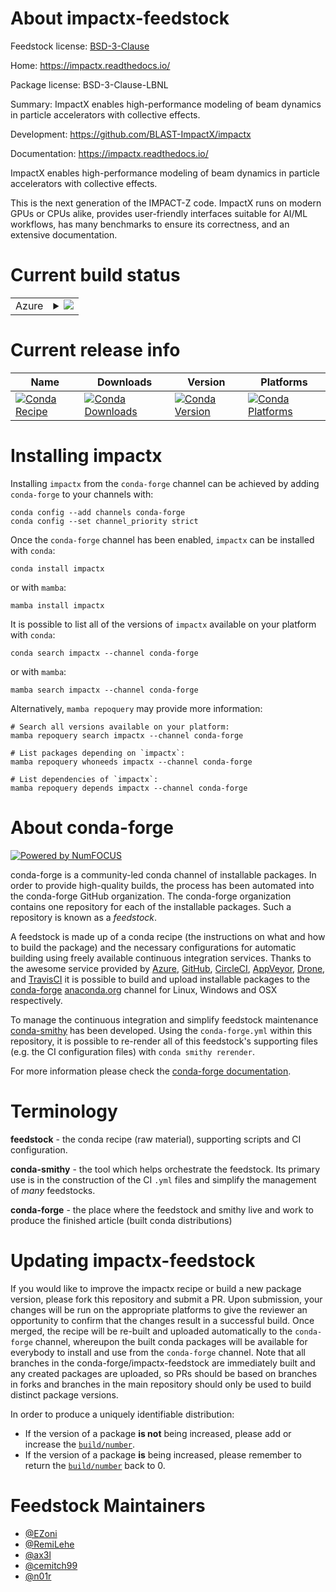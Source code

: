 About impactx-feedstock
=======================

Feedstock license: [BSD-3-Clause](https://github.com/conda-forge/impactx-feedstock/blob/main/LICENSE.txt)

Home: https://impactx.readthedocs.io/

Package license: BSD-3-Clause-LBNL

Summary: ImpactX enables high-performance modeling of beam dynamics in particle accelerators with collective effects.

Development: https://github.com/BLAST-ImpactX/impactx

Documentation: https://impactx.readthedocs.io/

ImpactX enables high-performance modeling of beam dynamics in particle accelerators with collective effects.

This is the next generation of the IMPACT-Z code. ImpactX runs on modern
GPUs or CPUs alike, provides user-friendly interfaces suitable for AI/ML
workflows, has many benchmarks to ensure its correctness, and an extensive
documentation.

Current build status
====================


<table>
    
  <tr>
    <td>Azure</td>
    <td>
      <details>
        <summary>
          <a href="https://dev.azure.com/conda-forge/feedstock-builds/_build/latest?definitionId=17179&branchName=main">
            <img src="https://dev.azure.com/conda-forge/feedstock-builds/_apis/build/status/impactx-feedstock?branchName=main">
          </a>
        </summary>
        <table>
          <thead><tr><th>Variant</th><th>Status</th></tr></thead>
          <tbody><tr>
              <td>linux_64_impactx_precisiondppython3.10.____cpython</td>
              <td>
                <a href="https://dev.azure.com/conda-forge/feedstock-builds/_build/latest?definitionId=17179&branchName=main">
                  <img src="https://dev.azure.com/conda-forge/feedstock-builds/_apis/build/status/impactx-feedstock?branchName=main&jobName=linux&configuration=linux%20linux_64_impactx_precisiondppython3.10.____cpython" alt="variant">
                </a>
              </td>
            </tr><tr>
              <td>linux_64_impactx_precisiondppython3.11.____cpython</td>
              <td>
                <a href="https://dev.azure.com/conda-forge/feedstock-builds/_build/latest?definitionId=17179&branchName=main">
                  <img src="https://dev.azure.com/conda-forge/feedstock-builds/_apis/build/status/impactx-feedstock?branchName=main&jobName=linux&configuration=linux%20linux_64_impactx_precisiondppython3.11.____cpython" alt="variant">
                </a>
              </td>
            </tr><tr>
              <td>linux_64_impactx_precisiondppython3.12.____cpython</td>
              <td>
                <a href="https://dev.azure.com/conda-forge/feedstock-builds/_build/latest?definitionId=17179&branchName=main">
                  <img src="https://dev.azure.com/conda-forge/feedstock-builds/_apis/build/status/impactx-feedstock?branchName=main&jobName=linux&configuration=linux%20linux_64_impactx_precisiondppython3.12.____cpython" alt="variant">
                </a>
              </td>
            </tr><tr>
              <td>linux_64_impactx_precisiondppython3.13.____cp313</td>
              <td>
                <a href="https://dev.azure.com/conda-forge/feedstock-builds/_build/latest?definitionId=17179&branchName=main">
                  <img src="https://dev.azure.com/conda-forge/feedstock-builds/_apis/build/status/impactx-feedstock?branchName=main&jobName=linux&configuration=linux%20linux_64_impactx_precisiondppython3.13.____cp313" alt="variant">
                </a>
              </td>
            </tr><tr>
              <td>linux_64_impactx_precisiondppython3.9.____cpython</td>
              <td>
                <a href="https://dev.azure.com/conda-forge/feedstock-builds/_build/latest?definitionId=17179&branchName=main">
                  <img src="https://dev.azure.com/conda-forge/feedstock-builds/_apis/build/status/impactx-feedstock?branchName=main&jobName=linux&configuration=linux%20linux_64_impactx_precisiondppython3.9.____cpython" alt="variant">
                </a>
              </td>
            </tr><tr>
              <td>linux_64_impactx_precisionsppython3.10.____cpython</td>
              <td>
                <a href="https://dev.azure.com/conda-forge/feedstock-builds/_build/latest?definitionId=17179&branchName=main">
                  <img src="https://dev.azure.com/conda-forge/feedstock-builds/_apis/build/status/impactx-feedstock?branchName=main&jobName=linux&configuration=linux%20linux_64_impactx_precisionsppython3.10.____cpython" alt="variant">
                </a>
              </td>
            </tr><tr>
              <td>linux_64_impactx_precisionsppython3.11.____cpython</td>
              <td>
                <a href="https://dev.azure.com/conda-forge/feedstock-builds/_build/latest?definitionId=17179&branchName=main">
                  <img src="https://dev.azure.com/conda-forge/feedstock-builds/_apis/build/status/impactx-feedstock?branchName=main&jobName=linux&configuration=linux%20linux_64_impactx_precisionsppython3.11.____cpython" alt="variant">
                </a>
              </td>
            </tr><tr>
              <td>linux_64_impactx_precisionsppython3.12.____cpython</td>
              <td>
                <a href="https://dev.azure.com/conda-forge/feedstock-builds/_build/latest?definitionId=17179&branchName=main">
                  <img src="https://dev.azure.com/conda-forge/feedstock-builds/_apis/build/status/impactx-feedstock?branchName=main&jobName=linux&configuration=linux%20linux_64_impactx_precisionsppython3.12.____cpython" alt="variant">
                </a>
              </td>
            </tr><tr>
              <td>linux_64_impactx_precisionsppython3.13.____cp313</td>
              <td>
                <a href="https://dev.azure.com/conda-forge/feedstock-builds/_build/latest?definitionId=17179&branchName=main">
                  <img src="https://dev.azure.com/conda-forge/feedstock-builds/_apis/build/status/impactx-feedstock?branchName=main&jobName=linux&configuration=linux%20linux_64_impactx_precisionsppython3.13.____cp313" alt="variant">
                </a>
              </td>
            </tr><tr>
              <td>linux_64_impactx_precisionsppython3.9.____cpython</td>
              <td>
                <a href="https://dev.azure.com/conda-forge/feedstock-builds/_build/latest?definitionId=17179&branchName=main">
                  <img src="https://dev.azure.com/conda-forge/feedstock-builds/_apis/build/status/impactx-feedstock?branchName=main&jobName=linux&configuration=linux%20linux_64_impactx_precisionsppython3.9.____cpython" alt="variant">
                </a>
              </td>
            </tr><tr>
              <td>linux_aarch64_impactx_precisiondppython3.10.____cpython</td>
              <td>
                <a href="https://dev.azure.com/conda-forge/feedstock-builds/_build/latest?definitionId=17179&branchName=main">
                  <img src="https://dev.azure.com/conda-forge/feedstock-builds/_apis/build/status/impactx-feedstock?branchName=main&jobName=linux&configuration=linux%20linux_aarch64_impactx_precisiondppython3.10.____cpython" alt="variant">
                </a>
              </td>
            </tr><tr>
              <td>linux_aarch64_impactx_precisiondppython3.11.____cpython</td>
              <td>
                <a href="https://dev.azure.com/conda-forge/feedstock-builds/_build/latest?definitionId=17179&branchName=main">
                  <img src="https://dev.azure.com/conda-forge/feedstock-builds/_apis/build/status/impactx-feedstock?branchName=main&jobName=linux&configuration=linux%20linux_aarch64_impactx_precisiondppython3.11.____cpython" alt="variant">
                </a>
              </td>
            </tr><tr>
              <td>linux_aarch64_impactx_precisiondppython3.12.____cpython</td>
              <td>
                <a href="https://dev.azure.com/conda-forge/feedstock-builds/_build/latest?definitionId=17179&branchName=main">
                  <img src="https://dev.azure.com/conda-forge/feedstock-builds/_apis/build/status/impactx-feedstock?branchName=main&jobName=linux&configuration=linux%20linux_aarch64_impactx_precisiondppython3.12.____cpython" alt="variant">
                </a>
              </td>
            </tr><tr>
              <td>linux_aarch64_impactx_precisiondppython3.13.____cp313</td>
              <td>
                <a href="https://dev.azure.com/conda-forge/feedstock-builds/_build/latest?definitionId=17179&branchName=main">
                  <img src="https://dev.azure.com/conda-forge/feedstock-builds/_apis/build/status/impactx-feedstock?branchName=main&jobName=linux&configuration=linux%20linux_aarch64_impactx_precisiondppython3.13.____cp313" alt="variant">
                </a>
              </td>
            </tr><tr>
              <td>linux_aarch64_impactx_precisiondppython3.9.____cpython</td>
              <td>
                <a href="https://dev.azure.com/conda-forge/feedstock-builds/_build/latest?definitionId=17179&branchName=main">
                  <img src="https://dev.azure.com/conda-forge/feedstock-builds/_apis/build/status/impactx-feedstock?branchName=main&jobName=linux&configuration=linux%20linux_aarch64_impactx_precisiondppython3.9.____cpython" alt="variant">
                </a>
              </td>
            </tr><tr>
              <td>linux_aarch64_impactx_precisionsppython3.10.____cpython</td>
              <td>
                <a href="https://dev.azure.com/conda-forge/feedstock-builds/_build/latest?definitionId=17179&branchName=main">
                  <img src="https://dev.azure.com/conda-forge/feedstock-builds/_apis/build/status/impactx-feedstock?branchName=main&jobName=linux&configuration=linux%20linux_aarch64_impactx_precisionsppython3.10.____cpython" alt="variant">
                </a>
              </td>
            </tr><tr>
              <td>linux_aarch64_impactx_precisionsppython3.11.____cpython</td>
              <td>
                <a href="https://dev.azure.com/conda-forge/feedstock-builds/_build/latest?definitionId=17179&branchName=main">
                  <img src="https://dev.azure.com/conda-forge/feedstock-builds/_apis/build/status/impactx-feedstock?branchName=main&jobName=linux&configuration=linux%20linux_aarch64_impactx_precisionsppython3.11.____cpython" alt="variant">
                </a>
              </td>
            </tr><tr>
              <td>linux_aarch64_impactx_precisionsppython3.12.____cpython</td>
              <td>
                <a href="https://dev.azure.com/conda-forge/feedstock-builds/_build/latest?definitionId=17179&branchName=main">
                  <img src="https://dev.azure.com/conda-forge/feedstock-builds/_apis/build/status/impactx-feedstock?branchName=main&jobName=linux&configuration=linux%20linux_aarch64_impactx_precisionsppython3.12.____cpython" alt="variant">
                </a>
              </td>
            </tr><tr>
              <td>linux_aarch64_impactx_precisionsppython3.13.____cp313</td>
              <td>
                <a href="https://dev.azure.com/conda-forge/feedstock-builds/_build/latest?definitionId=17179&branchName=main">
                  <img src="https://dev.azure.com/conda-forge/feedstock-builds/_apis/build/status/impactx-feedstock?branchName=main&jobName=linux&configuration=linux%20linux_aarch64_impactx_precisionsppython3.13.____cp313" alt="variant">
                </a>
              </td>
            </tr><tr>
              <td>linux_aarch64_impactx_precisionsppython3.9.____cpython</td>
              <td>
                <a href="https://dev.azure.com/conda-forge/feedstock-builds/_build/latest?definitionId=17179&branchName=main">
                  <img src="https://dev.azure.com/conda-forge/feedstock-builds/_apis/build/status/impactx-feedstock?branchName=main&jobName=linux&configuration=linux%20linux_aarch64_impactx_precisionsppython3.9.____cpython" alt="variant">
                </a>
              </td>
            </tr><tr>
              <td>linux_ppc64le_impactx_precisiondppython3.10.____cpython</td>
              <td>
                <a href="https://dev.azure.com/conda-forge/feedstock-builds/_build/latest?definitionId=17179&branchName=main">
                  <img src="https://dev.azure.com/conda-forge/feedstock-builds/_apis/build/status/impactx-feedstock?branchName=main&jobName=linux&configuration=linux%20linux_ppc64le_impactx_precisiondppython3.10.____cpython" alt="variant">
                </a>
              </td>
            </tr><tr>
              <td>linux_ppc64le_impactx_precisiondppython3.11.____cpython</td>
              <td>
                <a href="https://dev.azure.com/conda-forge/feedstock-builds/_build/latest?definitionId=17179&branchName=main">
                  <img src="https://dev.azure.com/conda-forge/feedstock-builds/_apis/build/status/impactx-feedstock?branchName=main&jobName=linux&configuration=linux%20linux_ppc64le_impactx_precisiondppython3.11.____cpython" alt="variant">
                </a>
              </td>
            </tr><tr>
              <td>linux_ppc64le_impactx_precisiondppython3.12.____cpython</td>
              <td>
                <a href="https://dev.azure.com/conda-forge/feedstock-builds/_build/latest?definitionId=17179&branchName=main">
                  <img src="https://dev.azure.com/conda-forge/feedstock-builds/_apis/build/status/impactx-feedstock?branchName=main&jobName=linux&configuration=linux%20linux_ppc64le_impactx_precisiondppython3.12.____cpython" alt="variant">
                </a>
              </td>
            </tr><tr>
              <td>linux_ppc64le_impactx_precisiondppython3.13.____cp313</td>
              <td>
                <a href="https://dev.azure.com/conda-forge/feedstock-builds/_build/latest?definitionId=17179&branchName=main">
                  <img src="https://dev.azure.com/conda-forge/feedstock-builds/_apis/build/status/impactx-feedstock?branchName=main&jobName=linux&configuration=linux%20linux_ppc64le_impactx_precisiondppython3.13.____cp313" alt="variant">
                </a>
              </td>
            </tr><tr>
              <td>linux_ppc64le_impactx_precisiondppython3.9.____cpython</td>
              <td>
                <a href="https://dev.azure.com/conda-forge/feedstock-builds/_build/latest?definitionId=17179&branchName=main">
                  <img src="https://dev.azure.com/conda-forge/feedstock-builds/_apis/build/status/impactx-feedstock?branchName=main&jobName=linux&configuration=linux%20linux_ppc64le_impactx_precisiondppython3.9.____cpython" alt="variant">
                </a>
              </td>
            </tr><tr>
              <td>linux_ppc64le_impactx_precisionsppython3.10.____cpython</td>
              <td>
                <a href="https://dev.azure.com/conda-forge/feedstock-builds/_build/latest?definitionId=17179&branchName=main">
                  <img src="https://dev.azure.com/conda-forge/feedstock-builds/_apis/build/status/impactx-feedstock?branchName=main&jobName=linux&configuration=linux%20linux_ppc64le_impactx_precisionsppython3.10.____cpython" alt="variant">
                </a>
              </td>
            </tr><tr>
              <td>linux_ppc64le_impactx_precisionsppython3.11.____cpython</td>
              <td>
                <a href="https://dev.azure.com/conda-forge/feedstock-builds/_build/latest?definitionId=17179&branchName=main">
                  <img src="https://dev.azure.com/conda-forge/feedstock-builds/_apis/build/status/impactx-feedstock?branchName=main&jobName=linux&configuration=linux%20linux_ppc64le_impactx_precisionsppython3.11.____cpython" alt="variant">
                </a>
              </td>
            </tr><tr>
              <td>linux_ppc64le_impactx_precisionsppython3.12.____cpython</td>
              <td>
                <a href="https://dev.azure.com/conda-forge/feedstock-builds/_build/latest?definitionId=17179&branchName=main">
                  <img src="https://dev.azure.com/conda-forge/feedstock-builds/_apis/build/status/impactx-feedstock?branchName=main&jobName=linux&configuration=linux%20linux_ppc64le_impactx_precisionsppython3.12.____cpython" alt="variant">
                </a>
              </td>
            </tr><tr>
              <td>linux_ppc64le_impactx_precisionsppython3.13.____cp313</td>
              <td>
                <a href="https://dev.azure.com/conda-forge/feedstock-builds/_build/latest?definitionId=17179&branchName=main">
                  <img src="https://dev.azure.com/conda-forge/feedstock-builds/_apis/build/status/impactx-feedstock?branchName=main&jobName=linux&configuration=linux%20linux_ppc64le_impactx_precisionsppython3.13.____cp313" alt="variant">
                </a>
              </td>
            </tr><tr>
              <td>linux_ppc64le_impactx_precisionsppython3.9.____cpython</td>
              <td>
                <a href="https://dev.azure.com/conda-forge/feedstock-builds/_build/latest?definitionId=17179&branchName=main">
                  <img src="https://dev.azure.com/conda-forge/feedstock-builds/_apis/build/status/impactx-feedstock?branchName=main&jobName=linux&configuration=linux%20linux_ppc64le_impactx_precisionsppython3.9.____cpython" alt="variant">
                </a>
              </td>
            </tr><tr>
              <td>osx_64_impactx_precisiondppython3.10.____cpython</td>
              <td>
                <a href="https://dev.azure.com/conda-forge/feedstock-builds/_build/latest?definitionId=17179&branchName=main">
                  <img src="https://dev.azure.com/conda-forge/feedstock-builds/_apis/build/status/impactx-feedstock?branchName=main&jobName=osx&configuration=osx%20osx_64_impactx_precisiondppython3.10.____cpython" alt="variant">
                </a>
              </td>
            </tr><tr>
              <td>osx_64_impactx_precisiondppython3.11.____cpython</td>
              <td>
                <a href="https://dev.azure.com/conda-forge/feedstock-builds/_build/latest?definitionId=17179&branchName=main">
                  <img src="https://dev.azure.com/conda-forge/feedstock-builds/_apis/build/status/impactx-feedstock?branchName=main&jobName=osx&configuration=osx%20osx_64_impactx_precisiondppython3.11.____cpython" alt="variant">
                </a>
              </td>
            </tr><tr>
              <td>osx_64_impactx_precisiondppython3.12.____cpython</td>
              <td>
                <a href="https://dev.azure.com/conda-forge/feedstock-builds/_build/latest?definitionId=17179&branchName=main">
                  <img src="https://dev.azure.com/conda-forge/feedstock-builds/_apis/build/status/impactx-feedstock?branchName=main&jobName=osx&configuration=osx%20osx_64_impactx_precisiondppython3.12.____cpython" alt="variant">
                </a>
              </td>
            </tr><tr>
              <td>osx_64_impactx_precisiondppython3.13.____cp313</td>
              <td>
                <a href="https://dev.azure.com/conda-forge/feedstock-builds/_build/latest?definitionId=17179&branchName=main">
                  <img src="https://dev.azure.com/conda-forge/feedstock-builds/_apis/build/status/impactx-feedstock?branchName=main&jobName=osx&configuration=osx%20osx_64_impactx_precisiondppython3.13.____cp313" alt="variant">
                </a>
              </td>
            </tr><tr>
              <td>osx_64_impactx_precisiondppython3.9.____cpython</td>
              <td>
                <a href="https://dev.azure.com/conda-forge/feedstock-builds/_build/latest?definitionId=17179&branchName=main">
                  <img src="https://dev.azure.com/conda-forge/feedstock-builds/_apis/build/status/impactx-feedstock?branchName=main&jobName=osx&configuration=osx%20osx_64_impactx_precisiondppython3.9.____cpython" alt="variant">
                </a>
              </td>
            </tr><tr>
              <td>osx_64_impactx_precisionsppython3.10.____cpython</td>
              <td>
                <a href="https://dev.azure.com/conda-forge/feedstock-builds/_build/latest?definitionId=17179&branchName=main">
                  <img src="https://dev.azure.com/conda-forge/feedstock-builds/_apis/build/status/impactx-feedstock?branchName=main&jobName=osx&configuration=osx%20osx_64_impactx_precisionsppython3.10.____cpython" alt="variant">
                </a>
              </td>
            </tr><tr>
              <td>osx_64_impactx_precisionsppython3.11.____cpython</td>
              <td>
                <a href="https://dev.azure.com/conda-forge/feedstock-builds/_build/latest?definitionId=17179&branchName=main">
                  <img src="https://dev.azure.com/conda-forge/feedstock-builds/_apis/build/status/impactx-feedstock?branchName=main&jobName=osx&configuration=osx%20osx_64_impactx_precisionsppython3.11.____cpython" alt="variant">
                </a>
              </td>
            </tr><tr>
              <td>osx_64_impactx_precisionsppython3.12.____cpython</td>
              <td>
                <a href="https://dev.azure.com/conda-forge/feedstock-builds/_build/latest?definitionId=17179&branchName=main">
                  <img src="https://dev.azure.com/conda-forge/feedstock-builds/_apis/build/status/impactx-feedstock?branchName=main&jobName=osx&configuration=osx%20osx_64_impactx_precisionsppython3.12.____cpython" alt="variant">
                </a>
              </td>
            </tr><tr>
              <td>osx_64_impactx_precisionsppython3.13.____cp313</td>
              <td>
                <a href="https://dev.azure.com/conda-forge/feedstock-builds/_build/latest?definitionId=17179&branchName=main">
                  <img src="https://dev.azure.com/conda-forge/feedstock-builds/_apis/build/status/impactx-feedstock?branchName=main&jobName=osx&configuration=osx%20osx_64_impactx_precisionsppython3.13.____cp313" alt="variant">
                </a>
              </td>
            </tr><tr>
              <td>osx_64_impactx_precisionsppython3.9.____cpython</td>
              <td>
                <a href="https://dev.azure.com/conda-forge/feedstock-builds/_build/latest?definitionId=17179&branchName=main">
                  <img src="https://dev.azure.com/conda-forge/feedstock-builds/_apis/build/status/impactx-feedstock?branchName=main&jobName=osx&configuration=osx%20osx_64_impactx_precisionsppython3.9.____cpython" alt="variant">
                </a>
              </td>
            </tr><tr>
              <td>osx_arm64_impactx_precisiondppython3.10.____cpython</td>
              <td>
                <a href="https://dev.azure.com/conda-forge/feedstock-builds/_build/latest?definitionId=17179&branchName=main">
                  <img src="https://dev.azure.com/conda-forge/feedstock-builds/_apis/build/status/impactx-feedstock?branchName=main&jobName=osx&configuration=osx%20osx_arm64_impactx_precisiondppython3.10.____cpython" alt="variant">
                </a>
              </td>
            </tr><tr>
              <td>osx_arm64_impactx_precisiondppython3.11.____cpython</td>
              <td>
                <a href="https://dev.azure.com/conda-forge/feedstock-builds/_build/latest?definitionId=17179&branchName=main">
                  <img src="https://dev.azure.com/conda-forge/feedstock-builds/_apis/build/status/impactx-feedstock?branchName=main&jobName=osx&configuration=osx%20osx_arm64_impactx_precisiondppython3.11.____cpython" alt="variant">
                </a>
              </td>
            </tr><tr>
              <td>osx_arm64_impactx_precisiondppython3.12.____cpython</td>
              <td>
                <a href="https://dev.azure.com/conda-forge/feedstock-builds/_build/latest?definitionId=17179&branchName=main">
                  <img src="https://dev.azure.com/conda-forge/feedstock-builds/_apis/build/status/impactx-feedstock?branchName=main&jobName=osx&configuration=osx%20osx_arm64_impactx_precisiondppython3.12.____cpython" alt="variant">
                </a>
              </td>
            </tr><tr>
              <td>osx_arm64_impactx_precisiondppython3.13.____cp313</td>
              <td>
                <a href="https://dev.azure.com/conda-forge/feedstock-builds/_build/latest?definitionId=17179&branchName=main">
                  <img src="https://dev.azure.com/conda-forge/feedstock-builds/_apis/build/status/impactx-feedstock?branchName=main&jobName=osx&configuration=osx%20osx_arm64_impactx_precisiondppython3.13.____cp313" alt="variant">
                </a>
              </td>
            </tr><tr>
              <td>osx_arm64_impactx_precisiondppython3.9.____cpython</td>
              <td>
                <a href="https://dev.azure.com/conda-forge/feedstock-builds/_build/latest?definitionId=17179&branchName=main">
                  <img src="https://dev.azure.com/conda-forge/feedstock-builds/_apis/build/status/impactx-feedstock?branchName=main&jobName=osx&configuration=osx%20osx_arm64_impactx_precisiondppython3.9.____cpython" alt="variant">
                </a>
              </td>
            </tr><tr>
              <td>osx_arm64_impactx_precisionsppython3.10.____cpython</td>
              <td>
                <a href="https://dev.azure.com/conda-forge/feedstock-builds/_build/latest?definitionId=17179&branchName=main">
                  <img src="https://dev.azure.com/conda-forge/feedstock-builds/_apis/build/status/impactx-feedstock?branchName=main&jobName=osx&configuration=osx%20osx_arm64_impactx_precisionsppython3.10.____cpython" alt="variant">
                </a>
              </td>
            </tr><tr>
              <td>osx_arm64_impactx_precisionsppython3.11.____cpython</td>
              <td>
                <a href="https://dev.azure.com/conda-forge/feedstock-builds/_build/latest?definitionId=17179&branchName=main">
                  <img src="https://dev.azure.com/conda-forge/feedstock-builds/_apis/build/status/impactx-feedstock?branchName=main&jobName=osx&configuration=osx%20osx_arm64_impactx_precisionsppython3.11.____cpython" alt="variant">
                </a>
              </td>
            </tr><tr>
              <td>osx_arm64_impactx_precisionsppython3.12.____cpython</td>
              <td>
                <a href="https://dev.azure.com/conda-forge/feedstock-builds/_build/latest?definitionId=17179&branchName=main">
                  <img src="https://dev.azure.com/conda-forge/feedstock-builds/_apis/build/status/impactx-feedstock?branchName=main&jobName=osx&configuration=osx%20osx_arm64_impactx_precisionsppython3.12.____cpython" alt="variant">
                </a>
              </td>
            </tr><tr>
              <td>osx_arm64_impactx_precisionsppython3.13.____cp313</td>
              <td>
                <a href="https://dev.azure.com/conda-forge/feedstock-builds/_build/latest?definitionId=17179&branchName=main">
                  <img src="https://dev.azure.com/conda-forge/feedstock-builds/_apis/build/status/impactx-feedstock?branchName=main&jobName=osx&configuration=osx%20osx_arm64_impactx_precisionsppython3.13.____cp313" alt="variant">
                </a>
              </td>
            </tr><tr>
              <td>osx_arm64_impactx_precisionsppython3.9.____cpython</td>
              <td>
                <a href="https://dev.azure.com/conda-forge/feedstock-builds/_build/latest?definitionId=17179&branchName=main">
                  <img src="https://dev.azure.com/conda-forge/feedstock-builds/_apis/build/status/impactx-feedstock?branchName=main&jobName=osx&configuration=osx%20osx_arm64_impactx_precisionsppython3.9.____cpython" alt="variant">
                </a>
              </td>
            </tr><tr>
              <td>win_64_impactx_precisiondppython3.10.____cpython</td>
              <td>
                <a href="https://dev.azure.com/conda-forge/feedstock-builds/_build/latest?definitionId=17179&branchName=main">
                  <img src="https://dev.azure.com/conda-forge/feedstock-builds/_apis/build/status/impactx-feedstock?branchName=main&jobName=win&configuration=win%20win_64_impactx_precisiondppython3.10.____cpython" alt="variant">
                </a>
              </td>
            </tr><tr>
              <td>win_64_impactx_precisiondppython3.11.____cpython</td>
              <td>
                <a href="https://dev.azure.com/conda-forge/feedstock-builds/_build/latest?definitionId=17179&branchName=main">
                  <img src="https://dev.azure.com/conda-forge/feedstock-builds/_apis/build/status/impactx-feedstock?branchName=main&jobName=win&configuration=win%20win_64_impactx_precisiondppython3.11.____cpython" alt="variant">
                </a>
              </td>
            </tr><tr>
              <td>win_64_impactx_precisiondppython3.12.____cpython</td>
              <td>
                <a href="https://dev.azure.com/conda-forge/feedstock-builds/_build/latest?definitionId=17179&branchName=main">
                  <img src="https://dev.azure.com/conda-forge/feedstock-builds/_apis/build/status/impactx-feedstock?branchName=main&jobName=win&configuration=win%20win_64_impactx_precisiondppython3.12.____cpython" alt="variant">
                </a>
              </td>
            </tr><tr>
              <td>win_64_impactx_precisiondppython3.13.____cp313</td>
              <td>
                <a href="https://dev.azure.com/conda-forge/feedstock-builds/_build/latest?definitionId=17179&branchName=main">
                  <img src="https://dev.azure.com/conda-forge/feedstock-builds/_apis/build/status/impactx-feedstock?branchName=main&jobName=win&configuration=win%20win_64_impactx_precisiondppython3.13.____cp313" alt="variant">
                </a>
              </td>
            </tr><tr>
              <td>win_64_impactx_precisiondppython3.9.____cpython</td>
              <td>
                <a href="https://dev.azure.com/conda-forge/feedstock-builds/_build/latest?definitionId=17179&branchName=main">
                  <img src="https://dev.azure.com/conda-forge/feedstock-builds/_apis/build/status/impactx-feedstock?branchName=main&jobName=win&configuration=win%20win_64_impactx_precisiondppython3.9.____cpython" alt="variant">
                </a>
              </td>
            </tr><tr>
              <td>win_64_impactx_precisionsppython3.10.____cpython</td>
              <td>
                <a href="https://dev.azure.com/conda-forge/feedstock-builds/_build/latest?definitionId=17179&branchName=main">
                  <img src="https://dev.azure.com/conda-forge/feedstock-builds/_apis/build/status/impactx-feedstock?branchName=main&jobName=win&configuration=win%20win_64_impactx_precisionsppython3.10.____cpython" alt="variant">
                </a>
              </td>
            </tr><tr>
              <td>win_64_impactx_precisionsppython3.11.____cpython</td>
              <td>
                <a href="https://dev.azure.com/conda-forge/feedstock-builds/_build/latest?definitionId=17179&branchName=main">
                  <img src="https://dev.azure.com/conda-forge/feedstock-builds/_apis/build/status/impactx-feedstock?branchName=main&jobName=win&configuration=win%20win_64_impactx_precisionsppython3.11.____cpython" alt="variant">
                </a>
              </td>
            </tr><tr>
              <td>win_64_impactx_precisionsppython3.12.____cpython</td>
              <td>
                <a href="https://dev.azure.com/conda-forge/feedstock-builds/_build/latest?definitionId=17179&branchName=main">
                  <img src="https://dev.azure.com/conda-forge/feedstock-builds/_apis/build/status/impactx-feedstock?branchName=main&jobName=win&configuration=win%20win_64_impactx_precisionsppython3.12.____cpython" alt="variant">
                </a>
              </td>
            </tr><tr>
              <td>win_64_impactx_precisionsppython3.13.____cp313</td>
              <td>
                <a href="https://dev.azure.com/conda-forge/feedstock-builds/_build/latest?definitionId=17179&branchName=main">
                  <img src="https://dev.azure.com/conda-forge/feedstock-builds/_apis/build/status/impactx-feedstock?branchName=main&jobName=win&configuration=win%20win_64_impactx_precisionsppython3.13.____cp313" alt="variant">
                </a>
              </td>
            </tr><tr>
              <td>win_64_impactx_precisionsppython3.9.____cpython</td>
              <td>
                <a href="https://dev.azure.com/conda-forge/feedstock-builds/_build/latest?definitionId=17179&branchName=main">
                  <img src="https://dev.azure.com/conda-forge/feedstock-builds/_apis/build/status/impactx-feedstock?branchName=main&jobName=win&configuration=win%20win_64_impactx_precisionsppython3.9.____cpython" alt="variant">
                </a>
              </td>
            </tr>
          </tbody>
        </table>
      </details>
    </td>
  </tr>
</table>

Current release info
====================

| Name | Downloads | Version | Platforms |
| --- | --- | --- | --- |
| [![Conda Recipe](https://img.shields.io/badge/recipe-impactx-green.svg)](https://anaconda.org/conda-forge/impactx) | [![Conda Downloads](https://img.shields.io/conda/dn/conda-forge/impactx.svg)](https://anaconda.org/conda-forge/impactx) | [![Conda Version](https://img.shields.io/conda/vn/conda-forge/impactx.svg)](https://anaconda.org/conda-forge/impactx) | [![Conda Platforms](https://img.shields.io/conda/pn/conda-forge/impactx.svg)](https://anaconda.org/conda-forge/impactx) |

Installing impactx
==================

Installing `impactx` from the `conda-forge` channel can be achieved by adding `conda-forge` to your channels with:

```
conda config --add channels conda-forge
conda config --set channel_priority strict
```

Once the `conda-forge` channel has been enabled, `impactx` can be installed with `conda`:

```
conda install impactx
```

or with `mamba`:

```
mamba install impactx
```

It is possible to list all of the versions of `impactx` available on your platform with `conda`:

```
conda search impactx --channel conda-forge
```

or with `mamba`:

```
mamba search impactx --channel conda-forge
```

Alternatively, `mamba repoquery` may provide more information:

```
# Search all versions available on your platform:
mamba repoquery search impactx --channel conda-forge

# List packages depending on `impactx`:
mamba repoquery whoneeds impactx --channel conda-forge

# List dependencies of `impactx`:
mamba repoquery depends impactx --channel conda-forge
```


About conda-forge
=================

[![Powered by
NumFOCUS](https://img.shields.io/badge/powered%20by-NumFOCUS-orange.svg?style=flat&colorA=E1523D&colorB=007D8A)](https://numfocus.org)

conda-forge is a community-led conda channel of installable packages.
In order to provide high-quality builds, the process has been automated into the
conda-forge GitHub organization. The conda-forge organization contains one repository
for each of the installable packages. Such a repository is known as a *feedstock*.

A feedstock is made up of a conda recipe (the instructions on what and how to build
the package) and the necessary configurations for automatic building using freely
available continuous integration services. Thanks to the awesome service provided by
[Azure](https://azure.microsoft.com/en-us/services/devops/), [GitHub](https://github.com/),
[CircleCI](https://circleci.com/), [AppVeyor](https://www.appveyor.com/),
[Drone](https://cloud.drone.io/welcome), and [TravisCI](https://travis-ci.com/)
it is possible to build and upload installable packages to the
[conda-forge](https://anaconda.org/conda-forge) [anaconda.org](https://anaconda.org/)
channel for Linux, Windows and OSX respectively.

To manage the continuous integration and simplify feedstock maintenance
[conda-smithy](https://github.com/conda-forge/conda-smithy) has been developed.
Using the ``conda-forge.yml`` within this repository, it is possible to re-render all of
this feedstock's supporting files (e.g. the CI configuration files) with ``conda smithy rerender``.

For more information please check the [conda-forge documentation](https://conda-forge.org/docs/).

Terminology
===========

**feedstock** - the conda recipe (raw material), supporting scripts and CI configuration.

**conda-smithy** - the tool which helps orchestrate the feedstock.
                   Its primary use is in the construction of the CI ``.yml`` files
                   and simplify the management of *many* feedstocks.

**conda-forge** - the place where the feedstock and smithy live and work to
                  produce the finished article (built conda distributions)


Updating impactx-feedstock
==========================

If you would like to improve the impactx recipe or build a new
package version, please fork this repository and submit a PR. Upon submission,
your changes will be run on the appropriate platforms to give the reviewer an
opportunity to confirm that the changes result in a successful build. Once
merged, the recipe will be re-built and uploaded automatically to the
`conda-forge` channel, whereupon the built conda packages will be available for
everybody to install and use from the `conda-forge` channel.
Note that all branches in the conda-forge/impactx-feedstock are
immediately built and any created packages are uploaded, so PRs should be based
on branches in forks and branches in the main repository should only be used to
build distinct package versions.

In order to produce a uniquely identifiable distribution:
 * If the version of a package **is not** being increased, please add or increase
   the [``build/number``](https://docs.conda.io/projects/conda-build/en/latest/resources/define-metadata.html#build-number-and-string).
 * If the version of a package **is** being increased, please remember to return
   the [``build/number``](https://docs.conda.io/projects/conda-build/en/latest/resources/define-metadata.html#build-number-and-string)
   back to 0.

Feedstock Maintainers
=====================

* [@EZoni](https://github.com/EZoni/)
* [@RemiLehe](https://github.com/RemiLehe/)
* [@ax3l](https://github.com/ax3l/)
* [@cemitch99](https://github.com/cemitch99/)
* [@n01r](https://github.com/n01r/)

